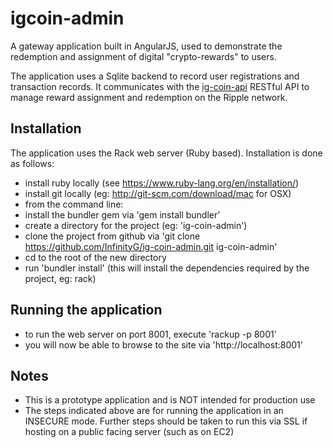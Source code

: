 igcoin-admin
============

A gateway application built in AngularJS, used to demonstrate the redemption and assignment of digital "crypto-rewards" to users. 

The application uses a Sqlite backend to record user registrations and transaction records. It communicates with the [ig-coin-api](https://github.com/InfinityG/ig-coin-api) RESTful API to manage reward assignment and redemption on the Ripple network.

Installation
------------
The application uses the Rack web server (Ruby based). Installation is done as follows:

- install ruby locally (see https://www.ruby-lang.org/en/installation/)
- install git locally (eg: http://git-scm.com/download/mac for OSX)
- from the command line:
 - install the bundler gem via 'gem install bundler'
 - create a directory for the project (eg: 'ig-coin-admin')
 - clone the project from github via 'git clone https://github.com/InfinityG/ig-coin-admin.git ig-coin-admin'
 - cd to the root of the new directory
 - run 'bundler install' (this will install the dependencies required by the project, eg: rack)

Running the application
-----------------------
- to run the web server on port 8001, execute 'rackup -p 8001'
- you will now be able to browse to the site via 'http://localhost:8001'
 
Notes
-----
- This is a prototype application and is NOT intended for production use
- The steps indicated above are for running the application in an INSECURE mode.  Further steps should be taken to run this via SSL if hosting on a public facing server (such as on EC2)
